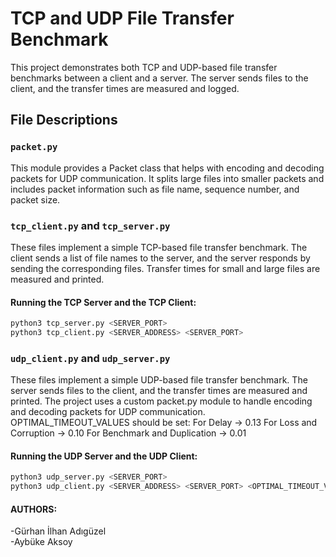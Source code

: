 # TCP and UDP File Transfer Benchmark

This project demonstrates both TCP and UDP-based file transfer benchmarks between a client and a server. The server sends files to the client, and the transfer times are measured and logged.

## File Descriptions

### `packet.py`

This module provides a Packet class that helps with encoding and decoding packets for UDP communication. It splits large files into smaller packets and includes packet information such as file name, sequence number, and packet size.

### `tcp_client.py` and `tcp_server.py`

These files implement a simple TCP-based file transfer benchmark. The client sends a list of file names to the server, and the server responds by sending the corresponding files. Transfer times for small and large files are measured and printed.

#### Running the TCP Server and the TCP Client:

```bash
python3 tcp_server.py <SERVER_PORT>
python3 tcp_client.py <SERVER_ADDRESS> <SERVER_PORT>
```

### `udp_client.py`  and `udp_server.py`

These files implement a simple UDP-based file transfer benchmark. The server sends files to the client, and the transfer times are measured and printed. The project uses a custom packet.py module to handle encoding and decoding packets for UDP communication.
OPTIMAL_TIMEOUT_VALUES should be set:
For Delay -> 0.13
For Loss and Corruption -> 0.10
For Benchmark and Duplication -> 0.01
#### Running the UDP Server and the UDP Client:

```bash
python3 udp_server.py <SERVER_PORT>
python3 udp_client.py <SERVER_ADDRESS> <SERVER_PORT> <OPTIMAL_TIMEOUT_VALUE>
```

#### AUTHORS:
-Gürhan İlhan Adıgüzel  
-Aybüke Aksoy